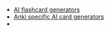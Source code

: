 - [AI flashcard generators ](https://theresanaiforthat.com/flashcards/)
- [Anki specific AI card generators](https://theresanaiforthat.com/anki)
-